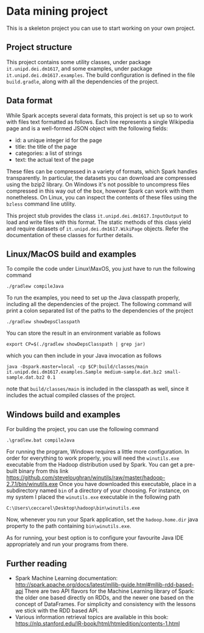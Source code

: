 Data mining project
===================

This is a skeleton project you can use to start working on your own
project.

Project structure
-----------------

This project contains some utility classes, under package
`it.unipd.dei.dm1617`, and some examples, under package
`it.unipd.dei.dm1617.examples`.
The build configuration is defined in the file `build.gradle`, along
with all the dependencies of the project.

Data format
-----------

While Spark accepts several data formats, this project is set up so to
work with files text formatted as follows. Each line represents a
single Wikipedia page and is a well-formed JSON object with the
following fields:

 - id: a unique integer id for the page
 - title: the title of the page
 - categories: a list of strings
 - text: the actual text of the page
 
These files can be compressed in a variety of formats, which Spark
handles transparently. In particular, the datasets you can download
are compressed using the bzip2 library. On Windows it's not possible
to uncompress files compressed in this way out of the box, however
Spark can work with them nonetheless. On Linux, you can inspect the
contents of these files using the `bzless` command line utility.

This project stub provides the class `it.unipd.dei.dm1617.InputOutput`
to load and write files with this format. The static methods of this
class yield and require datasets of `it.unipd.dei.dm1617.WikiPage`
objects. Refer the documentation of these classes for further details.

Linux/MacOS build and examples
------------------------------

To compile the code under Linux\MaxOS, you just have to run the
following command

    ./gradlew compileJava
    
To run the examples, you need to set up the Java classpath properly,
including all the dependencies of the project. The following command
will print a colon separated list of the paths to the dependencies of
the project

    ./gradlew showDepsClasspath
    
You can store the result in an environment variable as follows

    export CP=$(./gradlew showDepsClasspath | grep jar)
    
which you can then include in your Java invocation as follows

    java -Dspark.master=local -cp $CP:build/classes/main it.unipd.dei.dm1617.examples.Sample medium-sample.dat.bz2 small-sample.dat.bz2 0.1

note that `build/classes/main` is included in the classpath as well,
since it includes the actual compiled classes of the project.

Windows build and examples
---------------------------

For building the project, you can use the following command

    .\gradlew.bat compileJava

For running the program, Windows requires a little more
configuration. In order for everything to work properly, you will need
the `winutils.exe` executable from the Hadoop distribution used by
Spark. You can get a pre-built binary from this link
https://github.com/steveloughran/winutils/raw/master/hadoop-2.7.1/bin/winutils.exe
Once you have downloaded this executable, place in a subdirectory
named `bin` of a directory of your choosing. For instance, on my
system I placed the `winutils.exe` executable in the following path

    C:\Users\ceccarel\Desktop\hadoop\bin\winutils.exe
    
Now, whenever you run your Spark application, set the
`hadoop.home.dir` java property to the path containing `bin\winutils.exe`.

As for running, your best option is to configure your favourite Java
IDE appropriately and run your programs from there.
    
Further reading
---------------

 - Spark Machine Learning documentation: http://spark.apache.org/docs/latest/mllib-guide.html#mllib-rdd-based-api
   There are two API flavors for the Machine Learning library of
   Spark: the older one based directly on RDDs, and the newer one
   based on the concept of DataFrames. For simplicity and consistency
   with the lessons we stick with the RDD based API.
 - Various information retrieval topics are available in this book: https://nlp.stanford.edu/IR-book/html/htmledition/contents-1.html
